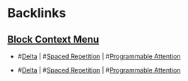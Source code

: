 
# Backlinks
## [Block Context Menu](<Block Context Menu.md>)
- #[Delta](<Delta.md>) | #[Spaced Repetition](<Spaced Repetition.md>) | #[Programmable Attention](<Programmable Attention.md>)

- #[Delta](<Delta.md>) | #[Spaced Repetition](<Spaced Repetition.md>) | #[Programmable Attention](<Programmable Attention.md>)

